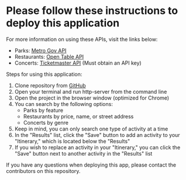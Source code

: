 # Please follow these instructions to deploy this application

For more information on using these APIs, visit the links below:
* Parks: [Metro Gov API](https://dev.socrata.com/foundry/data.nashville.gov/xbru-cfzi)
* Restaurants: [Open Table API](https://opentable.herokuapp.com)
* Concerts: [Ticketmaster API](https://developer.ticketmaster.com/products-and-docs/apis/getting-started/) (Must obtain an API key)

Steps for using this application:
1. Clone repository from [GitHub](https://github.com/nss-day-cohort-34/welcome-to-nashville-jaded-demigods)
1. Open your terminal and run http-server from the command line
1. Open the project in the browser window (optimized for Chrome)
1. You can search by the following options:
    * Parks by feature
    * Restaurants by price, name, or street address
    * Concerts by genre
1. Keep in mind, you can only search one type of activity at a time
1. In the "Results" list, click the "Save" button to add an activity to your "Itinerary," which is located below the "Results"
1. If you wish to replace an activity in your "Itinerary," you can click the "Save" button next to another activity in the "Results" list

If you have any questions when deploying this app, please contact the contributors on this repository.

